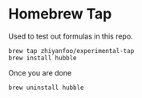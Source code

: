# Homebrew Tap

Used to test out formulas in this repo.

```
brew tap zhiyanfoo/experimental-tap
brew install hubble
```

Once you are done
```
brew uninstall hubble
```
